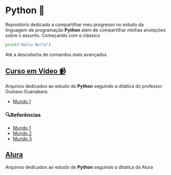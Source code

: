 # Python 🐍
Repositório dedicado a compartilhar meu progresso no estudo da linguagem de programação **Python** além de compartilhar minhas anotações sobre o assunto. Começando com o clássico

```python
print("Hello World")
```
Até a descoberta de comandos mais avançados

## [Curso em Vídeo 📹](https://www.cursoemvideo.com/cursos/)
Arquivos dedicados ao estudo de **Python** seguindo a ditática do professor Gustavo Guanabara.

- [Mundo 1](./Mundo_1/)

### 🔍Referências
- [Mundo 1](https://www.cursoemvideo.com/curso/python-3-mundo-1/)
- [Mundo 2](https://www.cursoemvideo.com/curso/python-3-mundo-2/)
- [Mundo 3](https://www.cursoemvideo.com/curso/python-3-mundo-3/)

## [Alura]()
Arquivos dedicados ao estudo de **Python** seguindo a ditatica da Alura
